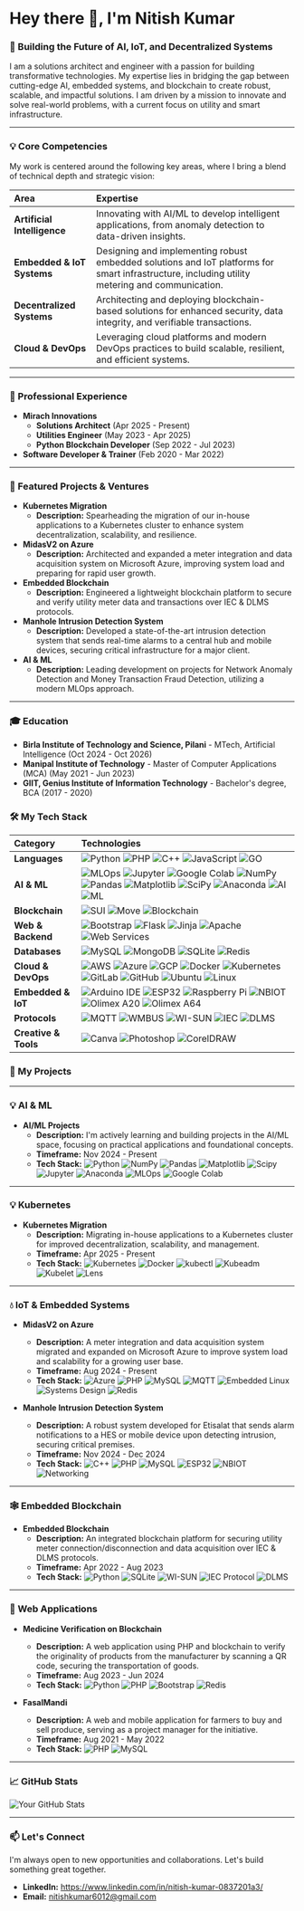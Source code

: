 # Hey there 👋, I'm Nitish Kumar

### 🚀 Building the Future of AI, IoT, and Decentralized Systems

I am a solutions architect and engineer with a passion for building transformative technologies. My expertise lies in bridging the gap between cutting-edge AI, embedded systems, and blockchain to create robust, scalable, and impactful solutions. I am driven by a mission to innovate and solve real-world problems, with a current focus on utility and smart infrastructure.

---

### 💡 Core Competencies

My work is centered around the following key areas, where I bring a blend of technical depth and strategic vision:

| Area | Expertise |
| :--- | :--- |
| **Artificial Intelligence** | Innovating with AI/ML to develop intelligent applications, from anomaly detection to data-driven insights. |
| **Embedded & IoT Systems** | Designing and implementing robust embedded solutions and IoT platforms for smart infrastructure, including utility metering and communication. |
| **Decentralized Systems** | Architecting and deploying blockchain-based solutions for enhanced security, data integrity, and verifiable transactions. |
| **Cloud & DevOps** | Leveraging cloud platforms and modern DevOps practices to build scalable, resilient, and efficient systems. |

---

### 💼 Professional Experience

* **Mirach Innovations**
    * **Solutions Architect** (Apr 2025 - Present)
    * **Utilities Engineer** (May 2023 - Apr 2025)
    * **Python Blockchain Developer** (Sep 2022 - Jul 2023)
* **Software Developer & Trainer** (Feb 2020 - Mar 2022)

---

### 🧠 Featured Projects & Ventures

* **Kubernetes Migration**
    * **Description:** Spearheading the migration of our in-house applications to a Kubernetes cluster to enhance system decentralization, scalability, and resilience.
* **MidasV2 on Azure**
    * **Description:** Architected and expanded a meter integration and data acquisition system on Microsoft Azure, improving system load and preparing for rapid user growth.
* **Embedded Blockchain**
    * **Description:** Engineered a lightweight blockchain platform to secure and verify utility meter data and transactions over IEC & DLMS protocols.
* **Manhole Intrusion Detection System**
    * **Description:** Developed a state-of-the-art intrusion detection system that sends real-time alarms to a central hub and mobile devices, securing critical infrastructure for a major client.
* **AI & ML**
    * **Description:** Leading development on projects for Network Anomaly Detection and Money Transaction Fraud Detection, utilizing a modern MLOps approach.

---

### 🎓 Education

* **Birla Institute of Technology and Science, Pilani** - MTech, Artificial Intelligence (Oct 2024 - Oct 2026)
* **Manipal Institute of Technology** - Master of Computer Applications (MCA) (May 2021 - Jun 2023)
* **GIIT, Genius Institute of Information Technology** - Bachelor's degree, BCA (2017 - 2020)

### 🛠️ My Tech Stack

| Category | Technologies |
| :--- | :--- |
| **Languages** | ![Python](https://img.shields.io/badge/python-3670A0.svg?style=flat-square&logo=python&logoColor=ffdd54) ![PHP](https://img.shields.io/badge/php-%23777bb4.svg?style=flat-square&logo=php&logoColor=white) ![C++](https://img.shields.io/badge/C%2B%2B-00599C.svg?style=flat-square&logo=c%2B%2B&logoColor=white) ![JavaScript](https://img.shields.io/badge/javascript-%23323330.svg?style=flat-square&logo=javascript&logoColor=%23F7DF1E) ![GO](https://img.shields.io/badge/Go-00ADD8.svg?style=flat-square&logo=go&logoColor=white) |
| **AI & ML** | ![MLOps](https://img.shields.io/badge/MLOps-000.svg?style=flat-square) ![Jupyter](https://img.shields.io/badge/jupyter-%23FA0F00.svg?style=flat-square&logo=jupyter&logoColor=white) ![Google Colab](https://img.shields.io/badge/Colab-F9AB00?style=flat-square&logo=googlecolab&logoColor=white) ![NumPy](https://img.shields.io/badge/numpy-%23013243.svg?style=flat-square&logo=numpy&logoColor=white) ![Pandas](https://img.shields.io/badge/pandas-%23150458.svg?style=flat-square&logo=pandas&logoColor=white) ![Matplotlib](https://img.shields.io/badge/Matplotlib-%23ffffff.svg?style=flat-square&logo=Matplotlib&logoColor=black) ![SciPy](https://img.shields.io/badge/scipy-%234c90d0.svg?style=flat-square&logo=scipy&logoColor=white) ![Anaconda](https://img.shields.io/badge/Anaconda-%2342B029.svg?style=flat-square&logo=anaconda&logoColor=white) ![AI](https://img.shields.io/badge/AI-black?style=flat-square) ![ML](https://img.shields.io/badge/Machine%20Learning-black?style=flat-square) |
| **Blockchain** | ![SUI](https://img.shields.io/badge/SUI-1A242F.svg?style=flat-square) ![Move](https://img.shields.io/badge/Move-white.svg?style=flat-square&logoColor=black) ![Blockchain](https://img.shields.io/badge/Blockchain-white.svg?style=flat-square) |
| **Web & Backend** | ![Bootstrap](https://img.shields.io/badge/bootstrap-%23563D7C.svg?style=flat-square&logo=bootstrap&logoColor=white) ![Flask](https://img.shields.io/badge/flask-%23000.svg?style=flat-square&logo=flask&logoColor=white) ![Jinja](https://img.shields.io/badge/Jinja-F70C00.svg?style=flat-square&logo=jinja&logoColor=white) ![Apache](https://img.shields.io/badge/apache-%23D22128.svg?style=flat-square&logo=apache&logoColor=white) ![Web Services](https://img.shields.io/badge/Web%20Services-white.svg?style=flat-square) |
| **Databases** | ![MySQL](https://img.shields.io/badge/mysql-%2300f.svg?style=flat-square&logo=mysql&logoColor=white) ![MongoDB](https://img.shields.io/badge/MongoDB-%234ea94b.svg?style=flat-square&logo=mongodb&logoColor=white) ![SQLite](https://img.shields.io/badge/sqlite-%2307405e.svg?style=flat-square&logo=sqlite&logoColor=white) ![Redis](https://img.shields.io/badge/redis-%23DD0031.svg?style=flat-square&logo=redis&logoColor=white) |
| **Cloud & DevOps**| ![AWS](https://img.shields.io/badge/AWS-%23232F3E.svg?style=flat-square&logo=amazon-aws&logoColor=white) ![Azure](https://img.shields.io/badge/azure-%230072C6.svg?style=flat-square&logo=microsoft-azure&logoColor=white) ![GCP](https://img.shields.io/badge/Google%20Cloud-%234285F4.svg?style=flat-square&logo=google-cloud&logoColor=white) ![Docker](https://img.shields.io/badge/docker-%230db7ed.svg?style=flat-square&logo=docker&logoColor=white) ![Kubernetes](https://img.shields.io/badge/kubernetes-%23326ce5.svg?style=flat-square&logo=kubernetes&logoColor=white) ![GitLab](https://img.shields.io/badge/gitlab-%23181717.svg?style=flat-square&logo=gitlab&logoColor=white) ![GitHub](https://img.shields.io/badge/github-%23121011.svg?style=flat-square&logo=github&logoColor=white) ![Ubuntu](https://img.shields.io/badge/Ubuntu-E95420.svg?style=flat-square&logo=ubuntu&logoColor=white) ![Linux](https://img.shields.io/badge/Linux-FCC624.svg?style=flat-square&logo=linux&logoColor=black) |
| **Embedded & IoT**| ![Arduino IDE](https://img.shields.io/badge/Arduino-00979D.svg?style=flat-square&logo=arduino&logoColor=white) ![ESP32](https://img.shields.io/badge/ESP32-E65400.svg?style=flat-square&logo=espressif&logoColor=white) ![Raspberry Pi](https://img.shields.io/badge/Raspberry%20Pi-C51A4B.svg?style=flat-square&logo=raspberry-pi&logoColor=white) ![NBIOT](https://img.shields.io/badge/NBIOT-E95420.svg?style=flat-square) ![Olimex A20](https://img.shields.io/badge/Olimex%20A20-231F20.svg?style=flat-square) ![Olimex A64](https://img.shields.io/badge/Olimex%20A64-231F20.svg?style=flat-square) |
| **Protocols** | ![MQTT](https://img.shields.io/badge/MQTT-66C52B.svg?style=flat-square&logo=mqtt&logoColor=white) ![WMBUS](https://img.shields.io/badge/WMBUS-00508C.svg?style=flat-square) ![WI-SUN](https://img.shields.io/badge/WI--SUN-black.svg?style=flat-square) ![IEC](https://img.shields.io/badge/IEC-231F20.svg?style=flat-square) ![DLMS](https://img.shields.io/badge/DLMS-000000.svg?style=flat-square) |
| **Creative & Tools** | ![Canva](https://img.shields.io/badge/Canva-%2300C4CC.svg?style=flat-square&logo=Canva&logoColor=white) ![Photoshop](https://img.shields.io/badge/photoshop-%2331A8FF.svg?style=flat-square&logo=adobe-photoshop&logoColor=white) ![CorelDRAW](https://img.shields.io/badge/CorelDRAW-white.svg?style=flat-square&logoColor=black) |

### 🚀 My Projects

---

### 💡 AI & ML
* **AI/ML Projects**
    * **Description:** I'm actively learning and building projects in the AI/ML space, focusing on practical applications and foundational concepts.
    * **Timeframe:** Nov 2024 - Present
    * **Tech Stack:** ![Python](https://img.shields.io/badge/Python-3670A0?style=flat-square&logo=python&logoColor=ffdd54) ![NumPy](https://img.shields.io/badge/Numpy-013243?style=flat-square&logo=numpy&logoColor=white) ![Pandas](https://img.shields.io/badge/Pandas-150458?style=flat-square&logo=pandas&logoColor=white) ![Matplotlib](https://img.shields.io/badge/Matplotlib-black?style=flat-square&logo=matplotlib&logoColor=white) ![Scipy](https://img.shields.io/badge/SciPy-8DAFDF?style=flat-square&logo=scipy&logoColor=white) ![Jupyter](https://img.shields.io/badge/Jupyter-F37626?style=flat-square&logo=Jupyter&logoColor=white) ![Anaconda](https://img.shields.io/badge/Anaconda-42B029?style=flat-square&logo=anaconda&logoColor=white) ![MLOps](https://img.shields.io/badge/MLOps-000?style=flat-square) ![Google Colab](https://img.shields.io/badge/Google%20Colab-F9AB00?style=flat-square&logo=googlecolab&logoColor=white)

---

### 💡 Kubernetes
* **Kubernetes Migration**
    * **Description:** Migrating in-house applications to a Kubernetes cluster for improved decentralization, scalability, and management.
    * **Timeframe:** Apr 2025 - Present
    * **Tech Stack:** ![Kubernetes](https://img.shields.io/badge/Kubernetes-326CE5?style=flat-square&logo=kubernetes&logoColor=white) ![Docker](https://img.shields.io/badge/Docker-2496ED?style=flat-square&logo=docker&logoColor=white) ![kubectl](https://img.shields.io/badge/kubectl-000000?style=flat-square) ![Kubeadm](https://img.shields.io/badge/Kubeadm-000000?style=flat-square) ![Kubelet](https://img.shields.io/badge/Kubelet-000000?style=flat-square) ![Lens](https://img.shields.io/badge/Lens-466DE2?style=flat-square)

---

### 💧 IoT & Embedded Systems
* **MidasV2 on Azure**
    * **Description:** A meter integration and data acquisition system migrated and expanded on Microsoft Azure to improve system load and scalability for a growing user base.
    * **Timeframe:** Aug 2024 - Present
    * **Tech Stack:** ![Azure](https://img.shields.io/badge/Azure-0078D4?style=flat-square&logo=microsoft-azure&logoColor=white) ![PHP](https://img.shields.io/badge/PHP-777BB4?style=flat-square&logo=php&logoColor=white) ![MySQL](https://img.shields.io/badge/MySQL-4479A1?style=flat-square&logo=mysql&logoColor=white) ![MQTT](https://img.shields.io/badge/MQTT-66C52B?style=flat-square&logo=mqtt&logoColor=white) ![Embedded Linux](https://img.shields.io/badge/Embedded%20Linux-FCC624?style=flat-square&logo=linux&logoColor=black) ![Systems Design](https://img.shields.io/badge/System%20Design-000?style=flat-square) ![Redis](https://img.shields.io/badge/Redis-DD0031?style=flat-square&logo=redis&logoColor=white)

* **Manhole Intrusion Detection System**
    * **Description:** A robust system developed for Etisalat that sends alarm notifications to a HES or mobile device upon detecting intrusion, securing critical premises.
    * **Timeframe:** Nov 2024 - Dec 2024
    * **Tech Stack:** ![C++](https://img.shields.io/badge/C%2B%2B-00599C?style=flat-square&logo=c%2B%2B&logoColor=white) ![PHP](https://img.shields.io/badge/PHP-777BB4?style=flat-square&logo=php&logoColor=white) ![MySQL](https://img.shields.io/badge/MySQL-4479A1?style=flat-square&logo=mysql&logoColor=white) ![ESP32](https://img.shields.io/badge/ESP32-E65400?style=flat-square&logo=espressif&logoColor=white) ![NBIOT](https://img.shields.io/badge/NBIOT-E95420?style=flat-square) ![Networking](https://img.shields.io/badge/Networking-000?style=flat-square)

---

### 🕸 Embedded Blockchain
* **Embedded Blockchain**
    * **Description:** An integrated blockchain platform for securing utility meter connection/disconnection and data acquisition over IEC & DLMS protocols.
    * **Timeframe:** Apr 2022 - Aug 2023
    * **Tech Stack:** ![Python](https://img.shields.io/badge/Python-3670A0?style=flat-square&logo=python&logoColor=ffdd54) ![SQLite](https://img.shields.io/badge/SQLite-07405E?style=flat-square&logo=sqlite&logoColor=white) ![WI-SUN](https://img.shields.io/badge/WI--SUN-black?style=flat-square) ![IEC Protocol](https://img.shields.io/badge/IEC-231F20?style=flat-square) ![DLMS](https://img.shields.io/badge/DLMS-000000?style=flat-square)

---

### 📱 Web Applications
* **Medicine Verification on Blockchain**
    * **Description:** A web application using PHP and blockchain to verify the originality of products from the manufacturer by scanning a QR code, securing the transportation of goods.
    * **Timeframe:** Aug 2023 - Jun 2024
    * **Tech Stack:** ![Python](https://img.shields.io/badge/Python-3670A0?style=flat-square&logo=python&logoColor=ffdd54) ![PHP](https://img.shields.io/badge/PHP-777BB4?style=flat-square&logo=php&logoColor=white) ![Bootstrap](https://img.shields.io/badge/Bootstrap-563D7C?style=flat-square&logo=bootstrap&logoColor=white) ![Redis](https://img.shields.io/badge/Redis-DD0031?style=flat-square&logo=redis&logoColor=white)

* **FasalMandi**
    * **Description:** A web and mobile application for farmers to buy and sell produce, serving as a project manager for the initiative.
    * **Timeframe:** Aug 2021 - May 2022
    * **Tech Stack:** ![PHP](https://img.shields.io/badge/PHP-777BB4?style=flat-square&logo=php&logoColor=white) ![MySQL](https://img.shields.io/badge/MySQL-4479A1?style=flat-square&logo=mysql&logoColor=white)

---

### 📈 GitHub Stats

![Your GitHub Stats](https://github-readme-stats.vercel.app/api?username=NITISHKUMAR1234&show_icons=true&theme=default&include_all_commits=true&count_private=true)

---

### 📫 Let's Connect

I'm always open to new opportunities and collaborations. Let's build something great together.

* **LinkedIn:** https://www.linkedin.com/in/nitish-kumar-0837201a3/
* **Email:** nitishkumar6012@gmail.com
